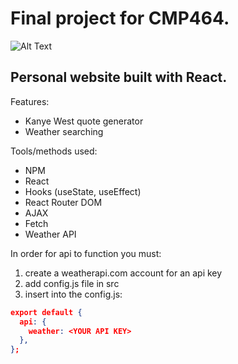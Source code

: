 # Final project for CMP464.

![Alt Text](https://media.giphy.com/media/5mqVR6WKTrAaWIsmqA/giphy.gif)

## Personal website built with React.
Features:
  - Kanye West quote generator
  - Weather searching

Tools/methods used:
  - NPM
  - React
  - Hooks (useState, useEffect)
  - React Router DOM
  - AJAX
  - Fetch
  - Weather API

In order for api to function you must: 
  1. create a weatherapi.com account for an api key
  2. add config.js file in src
  3. insert into the config.js:

```json
export default {
  api: {
    weather: <YOUR API KEY>
  },
};
```
